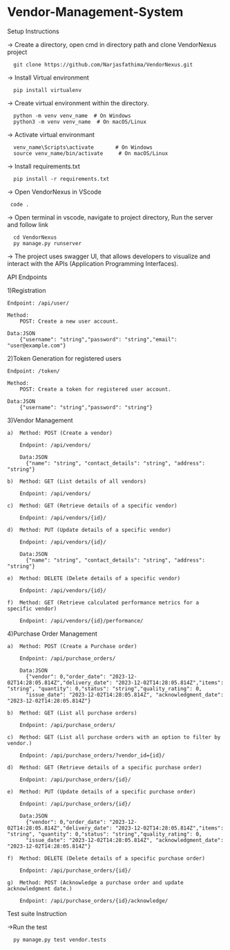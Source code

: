 # Vendor-Management-System

Setup Instructions

  -> Create a directory, open cmd in directory path  and clone VendorNexus project
  
      git clone https://github.com/Narjasfathima/VendorNexus.git
      
  -> Install Virtual environment
  
      pip install virtualenv
      
  -> Create virtual environment within the directory. 
  
      python -m venv venv_name  # On Windows
      python3 -m venv venv_name  # On macOS/Linux
      
  -> Activate virtual environmant    
  
      venv_name\Scripts\activate       # On Windows           
      source venv_name/bin/activate     # On macOS/Linux

  -> Install requirements.txt
  
      pip install -r requirements.txt

 -> Open VendorNexus in VScode
 
     code .

 -> Open terminal in vscode, navigate to project directory, Run the server and follow link

      cd VendorNexus
      py manage.py runserver

 ->  The project uses swagger UI, that allows developers to visualize and interact with the APIs (Application Programming Interfaces).


API Endpoints

1)Registration

    Endpoint: /api/user/
    
    Method:
        POST: Create a new user account.
        
    Data:JSON 
        {"username": "string","password": "string","email": "user@example.com"}

2)Token Generation for registered users

    Endpoint: /token/
    
    Method:
        POST: Create a token for registered user account.
        
    Data:JSON 
        {"username": "string","password": "string"}

3)Vendor Management

    a)  Method: POST (Create a vendor)
    
        Endpoint: /api/vendors/
        
        Data:JSON 
          {"name": "string", "contact_details": "string", "address": "string"}
          
    b)  Method: GET (List details of all vendors)
    
        Endpoint: /api/vendors/
        
    c)  Method: GET (Retrieve details of a specific vendor)
    
        Endpoint: /api/vendors/{id}/
        
    d)  Method: PUT (Update details of a specific vendor)
    
        Endpoint: /api/vendors/{id}/
        
        Data:JSON 
          {"name": "string", "contact_details": "string", "address": "string"}
          
    e)  Method: DELETE (Delete details of a specific vendor)
    
        Endpoint: /api/vendors/{id}/
        
    f)  Method: GET (Retrieve calculated performance metrics for a specific vendor)
    
        Endpoint: /api/vendors/{id}/performance/
        
4)Purchase Order Management

    a)  Method: POST (Create a Purchase order)
    
        Endpoint: /api/purchase_orders/
        
        Data:JSON 
          {"vendor": 0,"order_date": "2023-12-02T14:28:05.814Z","delivery_date": "2023-12-02T14:28:05.814Z","items": "string", "quantity": 0,"status": "string","quality_rating": 0,
          "issue_date": "2023-12-02T14:28:05.814Z", "acknowledgment_date": "2023-12-02T14:28:05.814Z"}
          
    b)  Method: GET (List all purchase orders)
    
        Endpoint: /api/purchase_orders/
        
    c)  Method: GET (List all purchase orders with an option to filter by vendor.)
    
        Endpoint: /api/purchase_orders/?vendor_id={id}/
        
    d)  Method: GET (Retrieve details of a specific purchase order)
    
        Endpoint: /api/purchase_orders/{id}/
        
    e)  Method: PUT (Update details of a specific purchase order)
    
        Endpoint: /api/purchase_orders/{id}/
        
        Data:JSON 
          {"vendor": 0,"order_date": "2023-12-02T14:28:05.814Z","delivery_date": "2023-12-02T14:28:05.814Z","items": "string", "quantity": 0,"status": "string","quality_rating": 0,
          "issue_date": "2023-12-02T14:28:05.814Z", "acknowledgment_date": "2023-12-02T14:28:05.814Z"}
          
    f)  Method: DELETE (Delete details of a specific purchase order)
    
        Endpoint: /api/purchase_orders/{id}/
        
    g)  Method: POST (Acknowledge a purchase order and update acknowledgment date.)
    
        Endpoint: /api/purchase_orders/{id}/acknowledge/


Test suite Instruction

  ->Run the test 
  
      py manage.py test vendor.tests
